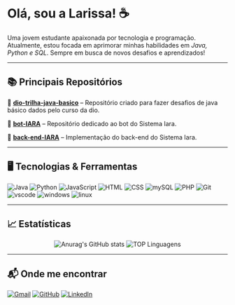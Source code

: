# Olá, sou a Larissa! ☕  
Uma jovem estudante apaixonada por tecnologia e programação. Atualmente, estou focada em aprimorar minhas habilidades em *Java, Python e SQL*. Sempre em busca de novos desafios e aprendizados!  

---

## 📚 Principais Repositórios  

📌 **[dio-trilha-java-basico](https://github.com/lari2806/dio-trilha-java-basico)** – Repositório criado para fazer desafios de java básico dados pelo curso da dio.  

📌 **[bot-IARA](https://github.com/lari2806/bot-IARA)** – Repositório dedicado ao bot do Sistema Iara.  

📌 **[back-end-IARA](https://github.com/lari2806/back-end-IARA)** – Implementação do back-end do Sistema Iara.  

---

## 🖥 Tecnologias & Ferramentas  

![Java](https://skillicons.dev/icons?i=java)
![Python](https://skillicons.dev/icons?i=py) 
![JavaScript](https://skillicons.dev/icons?i=js)
![HTML](https://skillicons.dev/icons?i=html)
![CSS](https://skillicons.dev/icons?i=css)
![mySQL](https://skillicons.dev/icons?i=mysql)
![PHP](https://skillicons.dev/icons?i=php)
![Git](https://skillicons.dev/icons?i=git)
![vscode](https://skillicons.dev/icons?i=vscode)
![windows](https://skillicons.dev/icons?i=windows)
![linux](https://skillicons.dev/icons?i=linux)




---

## 📈 Estatísticas  

<div align="center"> 

![Anurag's GitHub stats](https://github-readme-stats.vercel.app/api?username=lari2806&show_icons=true&theme=transparent)
![TOP Linguagens](https://github-readme-stats.vercel.app/api/top-langs/?username=lari2806&layout=compact&theme=transparent)
</div>  

---

## 📬 Onde me encontrar  

[![Gmail](https://img.shields.io/badge/Gmail-333333?style=for-the-badge&logo=gmail&logoColor=red)](mailto:larissa.rfs28@gmail.com)  [![GitHub](https://img.shields.io/badge/GitHub-100000?style=for-the-badge&logo=github&logoColor=white)](https://github.com/lari2806) [![LinkedIn](https://img.shields.io/badge/LinkedIn-0A66C2?style=for-the-badge&logo=linkedin&logoColor=white)](https://www.linkedin.com/in/larissa-rego-freitas-de-sousa-5a8314324/)


